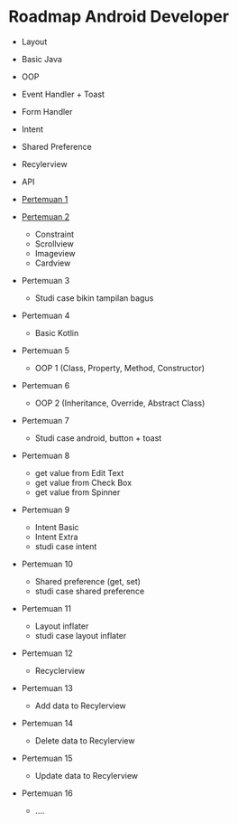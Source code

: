 # Roadmap Android Developer

- Layout
- Basic Java
- OOP
- Event Handler + Toast
- Form Handler
- Intent
- Shared Preference
- Recylerview
- API

- [Pertemuan 1](dosc/pertemuan1.md)
- [Pertemuan 2](dosc/pertemuan2.md)
  - Constraint
  - Scrollview
  - Imageview
  - Cardview
- Pertemuan 3
  - Studi case bikin tampilan bagus
- Pertemuan 4
  - Basic Kotlin
- Pertemuan 5
  - OOP 1 (Class, Property, Method, Constructor)
- Pertemuan 6
  - OOP 2 (Inheritance, Override, Abstract Class)
- Pertemuan 7
  - Studi case android, button + toast
- Pertemuan 8
  - get value from Edit Text
  - get value from Check Box
  - get value from Spinner
- Pertemuan 9
  - Intent Basic
  - Intent Extra
  - studi case intent
- Pertemuan 10
  - Shared preference (get, set)
  - studi case shared preference
- Pertemuan 11
  - Layout inflater
  - studi case layout inflater
- Pertemuan 12
  - Recyclerview
- Pertemuan 13
  - Add data to Recylerview
- Pertemuan 14
  - Delete data to Recylerview
- Pertemuan 15
  - Update data to Recylerview
- Pertemuan 16
  - ....
